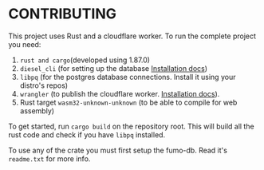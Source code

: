 # CONTRIBUTING

This project uses Rust and a cloudflare worker. To run the complete project you need: 
1. `rust and cargo`(developed using 1.87.0)
1. `diesel_cli` (for setting up the database [Installation docs](https://diesel.rs/guides/getting-started.html#installing-diesel-cli))
1. `libpq` (for the postgres database connections. Install it using your distro's repos)
1. `wrangler` (to publish the cloudflare worker. [Installation docs](https://developers.cloudflare.com/workers/wrangler/install-and-update/)).
1. Rust target `wasm32-unknown-unknown` (to be able to compile for web assembly)

To get started, run `cargo build` on the repository root. This will build all the rust code and check if you have `libpq` installed. 


To use any of the crate you must first setup the fumo-db. Read it's `readme.txt` for more info.

